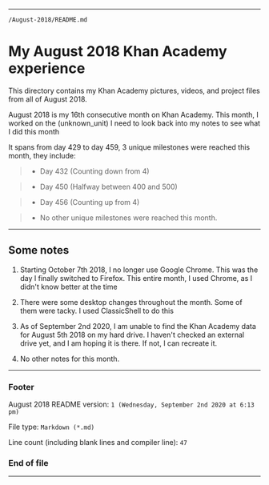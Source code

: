 
***

`/August-2018/README.md`

# My August 2018 Khan Academy experience

This directory contains my Khan Academy pictures, videos, and project files from all of August 2018.

August 2018 is my 16th consecutive month on Khan Academy. This month, I worked on the (unknown_unit) I need to look back into my notes to see what I did this month

It spans from day 429 to day 459, 3 unique milestones were reached this month, they include:

> * Day 432 (Counting down from 4)

> * Day 450 (Halfway between 400 and 500)

> * Day 456 (Counting up from 4)

> * No other unique milestones were reached this month.

***

## Some notes

1. Starting October 7th 2018, I no longer use Google Chrome. This was the day I finally switched to Firefox. This entire month, I used Chrome, as I didn't know better at the time

2. There were some desktop changes throughout the month. Some of them were tacky. I used ClassicShell to do this

3. As of September 2nd 2020, I am unable to find the Khan Academy data for August 5th 2018 on my hard drive. I haven't checked an external drive yet, and I am hoping it is there. If not, I can recreate it.

4. No other notes for this month.

***

### Footer

August 2018 README version: `1 (Wednesday, September 2nd 2020 at 6:13 pm)`

File type: `Markdown (*.md)`

Line count (including blank lines and compiler line): `47`

### End of file

***
